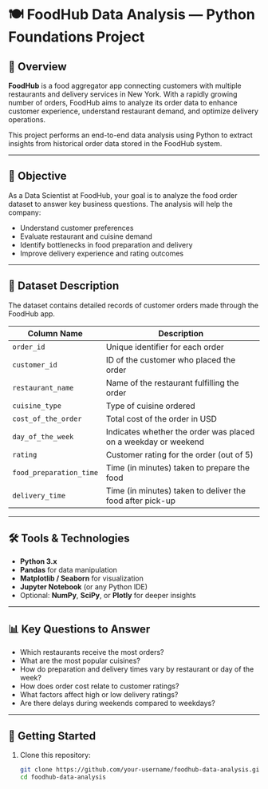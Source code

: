 # 🍽️ FoodHub Data Analysis — Python Foundations Project

## 📌 Overview

**FoodHub** is a food aggregator app connecting customers with multiple restaurants and delivery services in New York. With a rapidly growing number of orders, FoodHub aims to analyze its order data to enhance customer experience, understand restaurant demand, and optimize delivery operations.

This project performs an end-to-end data analysis using Python to extract insights from historical order data stored in the FoodHub system.

---

## 🎯 Objective

As a Data Scientist at FoodHub, your goal is to analyze the food order dataset to answer key business questions. The analysis will help the company:
- Understand customer preferences
- Evaluate restaurant and cuisine demand
- Identify bottlenecks in food preparation and delivery
- Improve delivery experience and rating outcomes

---

## 🧾 Dataset Description

The dataset contains detailed records of customer orders made through the FoodHub app.

| Column Name            | Description                                                                 |
|------------------------|-----------------------------------------------------------------------------|
| `order_id`             | Unique identifier for each order                                            |
| `customer_id`          | ID of the customer who placed the order                                     |
| `restaurant_name`      | Name of the restaurant fulfilling the order                                 |
| `cuisine_type`         | Type of cuisine ordered                                                     |
| `cost_of_the_order`    | Total cost of the order in USD                                              |
| `day_of_the_week`      | Indicates whether the order was placed on a weekday or weekend             |
| `rating`               | Customer rating for the order (out of 5)                                    |
| `food_preparation_time`| Time (in minutes) taken to prepare the food                                 |
| `delivery_time`        | Time (in minutes) taken to deliver the food after pick-up                   |

---

## 🛠️ Tools & Technologies

- **Python 3.x**
- **Pandas** for data manipulation
- **Matplotlib / Seaborn** for visualization
- **Jupyter Notebook** (or any Python IDE)
- Optional: **NumPy**, **SciPy**, or **Plotly** for deeper insights

---

## 📊 Key Questions to Answer

- Which restaurants receive the most orders?
- What are the most popular cuisines?
- How do preparation and delivery times vary by restaurant or day of the week?
- How does order cost relate to customer ratings?
- What factors affect high or low delivery ratings?
- Are there delays during weekends compared to weekdays?

---

## 🚀 Getting Started

1. Clone this repository:
   ```bash
   git clone https://github.com/your-username/foodhub-data-analysis.git
   cd foodhub-data-analysis

